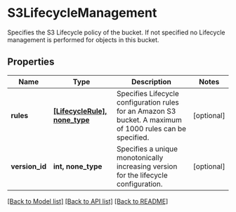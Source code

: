 # S3LifecycleManagement

Specifies the S3 Lifecycle policy of the bucket. If not specified no Lifecycle management is performed for objects in this bucket.

## Properties
Name | Type | Description | Notes
------------ | ------------- | ------------- | -------------
**rules** | [**[LifecycleRule], none_type**](LifecycleRule.md) | Specifies Lifecycle configuration rules for an Amazon S3 bucket. A maximum of 1000 rules can be specified. | [optional] 
**version_id** | **int, none_type** | Specifies a unique monotonically increasing version for the lifecycle configuration. | [optional] 

[[Back to Model list]](../README.md#documentation-for-models) [[Back to API list]](../README.md#documentation-for-api-endpoints) [[Back to README]](../README.md)


